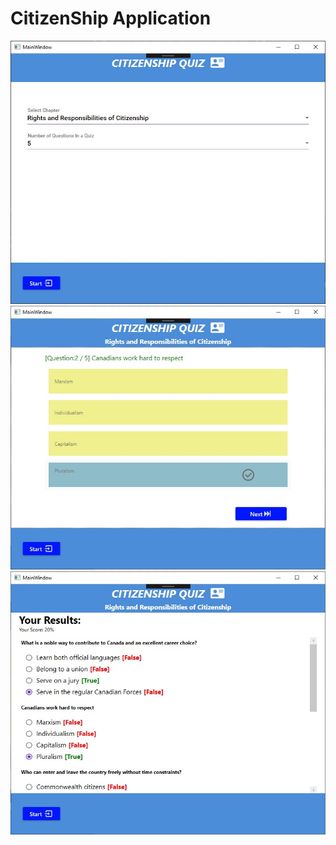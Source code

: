 # CitizenShip Application
![](/Images/QuizStartup.jpg)
![](/Images/QuestionAnswers.jpg)
![](/Images/Result.jpg)
